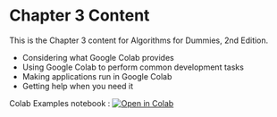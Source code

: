# Chapter 3 Content
This is the Chapter 3 content for Algorithms for Dummies, 2nd Edition.

*	Considering what Google Colab provides
*	Using Google Colab to perform common development tasks
*	Making applications run in Google Colab
*	Getting help when you need it

Colab Examples notebook : [![Open in Colab](https://colab.research.google.com/assets/colab-badge.svg)](https://colab.research.google.com/github/lmassaron/algo4d_2ed/blob/master/Chapter03/A4D2E%3B%2003%3B%20Colab%20Examples.ipynb)
